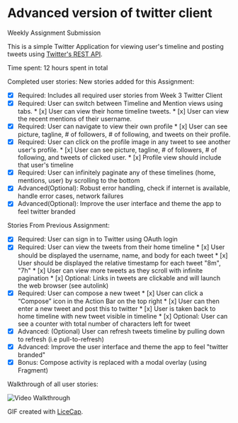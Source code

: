 # Advanced version of twitter client

Weekly Assignment Submission

This is a simple Twitter Application for viewing user's timeline and posting tweets using [Twitter's  REST API](https://dev.twitter.com/rest/public).


Time spent: 12 hours spent in total

Completed user stories:
New stories added for this Assignment:
 * [x] Required: Includes all required user stories from Week 3 Twitter Client
 * [x] Required: User can switch between Timeline and Mention views using tabs.
       * [x] User can view their home timeline tweets.
       * [x] User can view the recent mentions of their username.
 * [x] Required: User can navigate to view their own profile
        * [x] User can see picture, tagline, # of followers, # of following, and tweets on their profile.
 * [x] Required: User can click on the profile image in any tweet to see another user's profile.
        * [x] User can see picture, tagline, # of followers, # of following, and tweets of clicked user.
        * [x] Profile view should include that user's timeline
 * [x] Required: User can infinitely paginate any of these timelines (home, mentions, user) by scrolling to the bottom
 * [x] Advanced(Optional): Robust error handling, check if internet is available, handle error cases, network failures
 * [x] Advanced(Optional): Improve the user interface and theme the app to feel twitter branded

Stories From Previous Assignment:
 * [x] Required: User can sign in to Twitter using OAuth login
 * [x] Required: User can view the tweets from their home timeline
       * [x] User should be displayed the username, name, and body for each tweet
       * [x] User should be displayed the relative timestamp for each tweet "8m", "7h"
       * [x] User can view more tweets as they scroll with infinite pagination
       * [x] Optional: Links in tweets are clickable and will launch the web browser (see autolink)
 * [x] Required: User can compose a new tweet
       * [x] User can click a “Compose” icon in the Action Bar on the top right
       * [x] User can then enter a new tweet and post this to twitter
       * [x] User is taken back to home timeline with new tweet visible in timeline
       * [x] Optional: User can see a counter with total number of characters left for tweet
 * [x] Advanced: (Optional) User can refresh tweets timeline by pulling down to refresh (i.e pull-to-refresh)
 * [x] Advanced: Improve the user interface and theme the app to feel "twitter branded"
 * [x] Bonus: Compose activity is replaced with a modal overlay (using Fragment)

Walkthrough of all user stories:

![Video Walkthrough](demo-advancedTwitter.gif)

GIF created with [LiceCap](http://www.cockos.com/licecap/).
